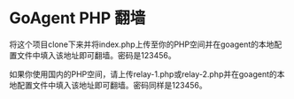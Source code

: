 # GoAgent PHP 翻墙

将这个项目clone下来并将index.php上传至你的PHP空间并在goagent的本地配置文件中填入该地址即可翻墙。密码是123456。

如果你使用国内的PHP空间，请上传relay-1.php或relay-2.php并在goagent的本地配置文件中填入该地址即可翻墙。密码同样是123456。
